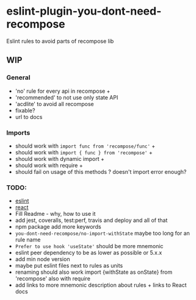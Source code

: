 # eslint-plugin-you-dont-need-recompose

Eslint rules to avoid parts of recompose lib

## WIP

### General

- 'no' rule for every api in recompose +
- 'recommended' to not use only state API
- 'acdlite' to avoid all recompose
- fixable?
- url to docs

### Imports

- should work with `import func from 'recompose/func'` +
- should work with `import { func } from 'recompose'` +
- should work with dynamic import +
- should work with require +
- should fail on usage of this methods ? doesn't import error enough?

### TODO:

- [eslint](https://eslint.org/docs/developer-guide/working-with-rules)
- [react](https://reactjs.org/docs/hooks-faq.html#do-hooks-replace-render-props-and-higher-order-components)
- Fill Readme - why, how to use it
- add jest, coveralls, test:perf, travis and deploy and all of that
- npm package add more keywords
- `you-dont-need-recompose/no-import-withState` maybe too long for an rule name
- `Prefer to use hook 'useState'` should be more mnemonic
- eslint peer dependency to be as lower as possible or 5.x.x
- add min node version
- maybe put eslint files next to rules as units
- renaming should also work import {withState as onState} from 'recompose' also with require
- add links to more mnemonic description about rules + links to React docs
